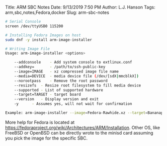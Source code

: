 Title: ARM SBC Notes
Date: 9/13/2019 7:50 PM
Author: L.J. Hanson
Tags: arm,sbc,notes,Fedora,docker
Slug: arm-sbc-notes

```bash
# Serial Console
screen /dev/ttyUSB0 115200
```
```bash
# Installing Fedora Images on host
sudo dnf -y install arm-image-installer
```

```bash
# Writing Image File
Usage: arm-image-installer <options>

	--addconsole    - Add system console to extlinux.conf
	--addkey=       - /path/to/ssh-public-key
	--image=IMAGE	- xz compressed image file name
	--media=DEVICE	- media device file (/dev/[sdX|mmcblkX])
	--norootpass	- Remove the root password
	--resizefs	- Resize root filesystem to fill media device
	--supported	- List of supported hardware
	--target=TARGET	- target board
	--version	- Display version and exit
	-y		- Assumes yes, will not wait for confirmation

Example: arm-image-installer --image=Fedora-Rawhide.xz --target=Bananapi --media=/dev/mmcblk0
```
More help for Fedora is located at https://fedoraproject.org/wiki/Architectures/ARM/Installation.
Other OS, like FreeBSD or OpenBSD can be directly wrote to the minisd card assuming you pick the image for the specific SBC.

